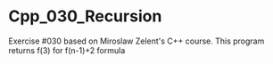 # Cpp_030_Recursion
Exercise #030 based on Miroslaw Zelent's C++ course.
This program returns f(3) for f(n-1)+2 formula
